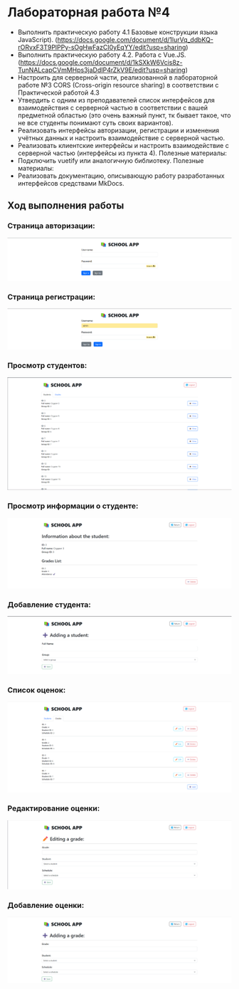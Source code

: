 # Лабораторная работа №4

- Выполнить практическую работу 4.1 Базовые конструкции языка JavaScript). (https://docs.google.com/document/d/1lurVq_ddbKQ-rORvxF3T9PlPPy-sOgHwFazCI0yEqYY/edit?usp=sharing)
- Выполнить практическую работу 4.2. Работа с Vue.JS. (https://docs.google.com/document/d/1kSXkW6Vcis8z-TunNALcapCVmMHps3jaDdIP4rZkV9E/edit?usp=sharing)
- Настроить для серверной части, реализованной в лабораторной работе №3 CORS (Cross-origin resource sharing) в соответствии с Практической работой 4.3
- Утвердить с одним из преподавателей список интерфейсов для взаимодействия с серверной частью в соответствии с вашей предметной областью (это очень важный пункт, тк бывает такое, что не все студенты понимают суть своих вариантов).
- Реализовать интерфейсы авторизации, регистрации и изменения учётных данных и настроить взаимодействие с серверной частью. 
- Реализовать клиентские интерфейсы и настроить взаимодействие с серверной частью (интерфейсы из пункта 4). Полезные материалы:
- Подключить vuetify или аналогичную библиотеку. Полезные материалы:
- Реализовать документацию, описывающую работу разработанных интерфейсов средствами MkDocs.

## Ход выполнения работы

### Страница авторизации:

![Результат](images/1.png)

### Страница регистрации:

![Результат](images/2.png)

### Просмотр студентов:

![Результат](images/3.png)

### Просмотр информации о студенте:

![Результат](images/4.png)

### Добавление студента:

![Результат](images/5.png)

### Список оценок:

![Результат](images/6.png)

### Редактирование оценки:

![Результат](images/7.png)

### Добавление оценки:

![Результат](images/8.png)
